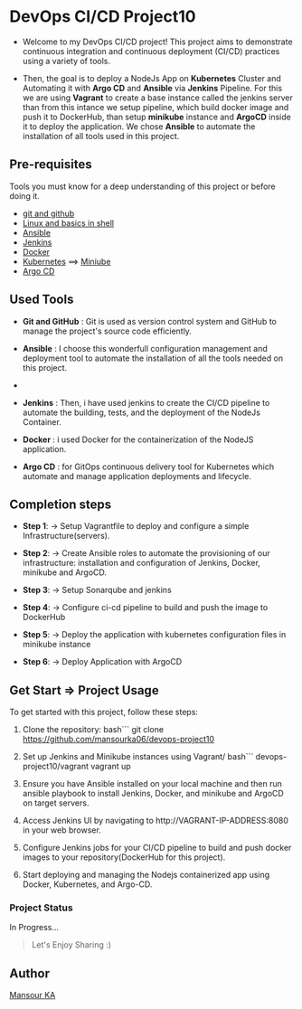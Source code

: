 # DevOps CI/CD Project10
- Welcome to my DevOps CI/CD project! This project aims to demonstrate continuous integration and continuous deployment (CI/CD) practices using a variety of tools.

- Then, the goal is to deploy a NodeJs App on **Kubernetes** Cluster and Automating it with **Argo CD** and **Ansible** via **Jenkins** Pipeline.
For this we are using **Vagrant** to create a base instance called the jenkins server than from this intance we setup pipeline, which build docker image and push it to DockerHub, than setup **minikube** instance and **ArgoCD** inside it to deploy the application. We chose **Ansible** to automate the installation of all tools used in this project.

## Pre-requisites
Tools you must know for a deep understanding of this project or before doing it. 

- [git and github](https://www.freecodecamp.org/news/git-and-github-for-beginners/)
- [Linux and basics in shell](https://www.geeksforgeeks.org/introduction-linux-shell-shell-scripting/)
- [Ansible](https://docs.ansible.com/ansible/latest/)
- [Jenkins](https://www.jenkins.io/doc/)
- [Docker](https://docs.docker.com/)
- [Kubernetes](https://kubernetes.io/docs/home/) ==> [Miniube](https://minikube.sigs.k8s.io/docs/start/)
- [Argo CD](https://argo-cd.readthedocs.io/en/stable/)


## Used Tools
- **Git and GitHub** : Git is used as version control system and GitHub to manage the project's source code efficiently.

- **Ansible** :  I choose this wonderfull configuration management and deployment tool to automate the installation of all the tools needed on this project.
- 
- **Jenkins** : Then, i have used jenkins to create the CI/CD pipeline to automate the building, tests, and the deployment of the NodeJs Container.

- **Docker** : i used Docker for the containerization of the NodeJS application.

- **Argo CD** :  for GitOps continuous delivery tool for Kubernetes which automate and manage application deployments and lifecycle.

## Completion steps 

- **Step 1**: → Setup Vagrantfile to deploy and configure a simple Infrastructure(servers). 

- **Step 2**: → Create Ansible roles to automate the provisioning of our infrastructure: installation and configuration of Jenkins, Docker, minikube and ArgoCD.

- **Step 3**: → Setup Sonarqube and jenkins 

- **Step 4**: → Configure ci-cd pipeline to build and push the image to DockerHub 

- **Step 5**: → Deploy the application with kubernetes configuration files in minikube instance

- **Step 6**: → Deploy Application with ArgoCD 

## Get Start => Project Usage
To get started with this project, follow these steps:

1. Clone the repository:
bash```
git clone https://github.com/mansourka06/devops-project10

2. Set up Jenkins and Minikube instances using Vagrant/
bash```
devops-project10/vagrant
vagrant up

3.  Ensure you have Ansible installed on your local machine and then run ansible playbook to install Jenkins, Docker, and minikube and ArgoCD on target servers.

4. Access Jenkins UI by navigating to http://VAGRANT-IP-ADDRESS:8080 in your web browser.

5. Configure Jenkins jobs for your CI/CD pipeline to build and push docker images to your repository(DockerHub for this project).

6. Start deploying and managing the Nodejs containerized app using Docker, Kubernetes, and Argo-CD.

### Project Status
In Progress...
 

> Let's Enjoy Sharing :)  


## Author
[Mansour KA](https://github.com/mansourka06)

